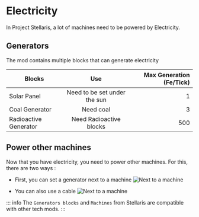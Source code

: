 # Electricity

In Project Stellaris, a lot of machines need to be powered by Electricity.

## Generators

The mod contains multiple blocks that can generate electricity

| Blocks                |      Use                      |  Max Generation (Fe/Tick)|
| --------------------- | :---------------------------: | ----: |
| Solar Panel           | Need to be set under the sun  | 1     |
| Coal Generator        |   Need coal                   | 3     |
| Radioactive Generator |   Need Radioactive blocks     | 500   |



## Power other machines

Now that you have electricity, you need to power other machines. For this, there are two ways :

- First, you can set a generator next to a machine
    ![Next to a machine](/screens/generators-glued.png)

- You can also use a cable
    ![Next to a machine](/screens/cable.png)


::: info
The `Generators blocks` and `Machines` from Stellaris are compatible with other tech mods.
:::
